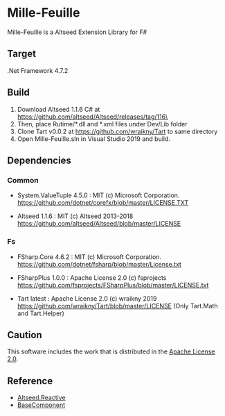# Mille-Feuille
Mille-Feuille is a Altseed Extension Library for F# 

## Target
.Net Framework 4.7.2

## Build
1. Download Altseed 1.1.6 C# at https://github.com/altseed/Altseed/releases/tag/116\
1. Then, place Rutime/*.dll and *.xml files under Dev/Lib folder
1. Clone Tart v0.0.2 at https://github.com/wraikny/Tart to same directory
1. Open Mille-Feuille.sln in Visual Studio 2019 and build.
  
## Dependencies
### Common
* System.ValueTuple 4.5.0 : MIT (c) Microsoft Corporation.
  https://github.com/dotnet/corefx/blob/master/LICENSE.TXT

* Altseed 1.1.6 : MIT (c) Altseed 2013-2018
  https://github.com/altseed/Altseed/blob/master/LICENSE
### Fs
* FSharp.Core 4.6.2 : MIT (c) Microsoft Corporation.
  https://github.com/dotnet/fsharp/blob/master/License.txt

* FSharpPlus 1.0.0 : Apache License 2.0 (c) fsprojects
  https://github.com/fsprojects/FSharpPlus/blob/master/LICENSE.txt

* Tart latest : Apache License 2.0 (c) wraikny 2019
  https://github.com/wraikny/Tart/blob/master/LICENSE
  (Only Tart.Math and Tart.Helper)

## Caution
This software includes the work that is distributed in the [Apache License 2.0](http://www.apache.org/licenses/LICENSE-2.0).  

## Reference
* [Altseed.Reactive](https://github.com/NumAniCloud/Altseed.Reactive)
* [BaseComponent](https://github.com/gon6109/BaseComponent)
